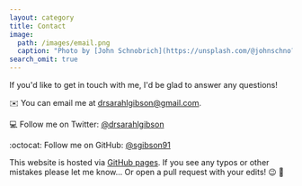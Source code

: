 ```yaml
---
layout: category
title: Contact
image:
  path: /images/email.png
  caption: "Photo by [John Schnobrich](https://unsplash.com/@johnschno?utm_source=unsplash&utm_medium=referral&utm_content=creditCopyText) on [Unsplash](https://unsplash.com/s/photos/email?utm_source=unsplash&utm_medium=referral&utm_content=creditCopyText)"
search_omit: true
---
```


If you'd like to get in touch with me, I'd be glad to answer any questions!

:envelope: You can email me at [drsarahlgibson@gmail.com](mailto:drsarahlgibson@gmail.com).

:computer: Follow me on Twitter: [@drsarahlgibson](https://twitter.com/drsarahlgibson)

:octocat: Follow me on GitHub: [@sgibson91](https://github.com/sgibson91)

This website is hosted via [GitHub pages](https://github.com/sgibson91/sgibson91.github.io). If you see any typos or other mistakes please let me know... Or open a pull request with your edits! :wink: :tada:
